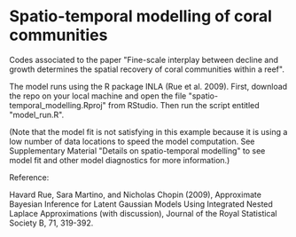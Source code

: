 # Spatio-temporal modelling of coral communities 

Codes associated to the paper "Fine-scale interplay between decline and growth determines the spatial recovery of coral communities within a reef".

The model runs using the R package INLA (Rue et al. 2009). 
First, download the repo on your local machine and open the file "spatio-temporal_modelling.Rproj" from RStudio. Then run the script entitled "model_run.R". 

(Note that the model fit is not satisfying in this example because it is using a low number of data locations to speed the model computation. See Supplementary Material "Details on spatio-temporal modelling" to see model fit and other model diagnostics for more information.)  

Reference:

Havard Rue, Sara Martino, and Nicholas Chopin (2009), Approximate Bayesian Inference for Latent Gaussian Models Using Integrated Nested Laplace Approximations (with discussion), Journal of the Royal Statistical Society B, 71, 319-392.
